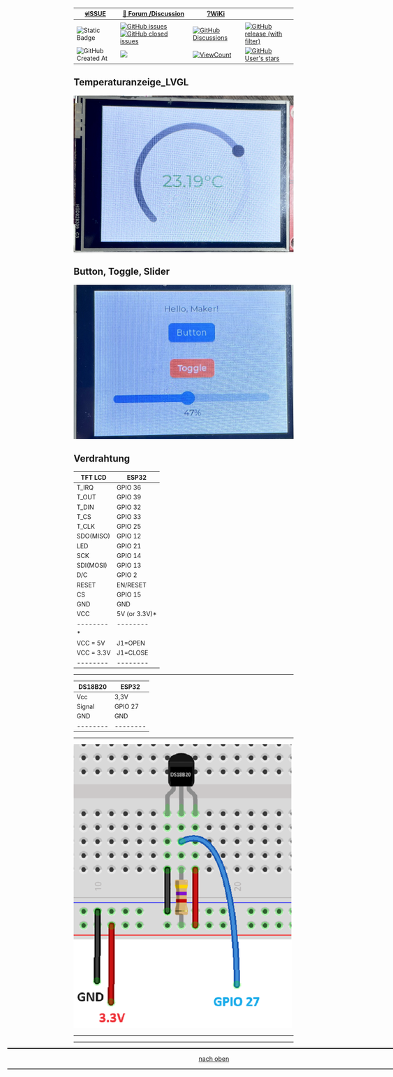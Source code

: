 
<a name="oben"></a>

<div align="center">

|[:skull:ISSUE](https://github.com/frankyhub/Temperaturanzeige_LVGL/issues?q=is%3Aissue)|[:speech_balloon: Forum /Discussion](https://github.com/frankyhub/Temperaturanzeige_LVGL/discussions)|[:grey_question:WiKi](https://github.com/frankyhub/Temperaturanzeige_LVGL/wiki)||
|--|--|--|--|
| | | | |
|![Static Badge](https://img.shields.io/badge/RepoNr.:-%2088-blue)|<a href="https://github.com/frankyhub/Temperaturanzeige_LVGL/issues">![GitHub issues](https://img.shields.io/github/issues/frankyhub/Temperaturanzeige_LVGL)![GitHub closed issues](https://img.shields.io/github/issues-closed/frankyhub/Temperaturanzeige_LVGL)|<a href="https://github.com/frankyhub/Temperaturanzeige_LVGL/discussions">![GitHub Discussions](https://img.shields.io/github/discussions/frankyhub/Temperaturanzeige_LVGL)|<a href="https://github.com/frankyhub/Temperaturanzeige_LVGL/releases">![GitHub release (with filter)](https://img.shields.io/github/v/release/frankyhub/Temperaturanzeige_LVGL)|
|![GitHub Created At](https://img.shields.io/github/created-at/frankyhub/Temperaturanzeige_LVGL)| <a href="https://github.com/frankyhub/Temperaturanzeige_LVGL/pulse" alt="Activity"><img src="https://img.shields.io/github/commit-activity/m/badges/shields" />| <a href="https://github.com/frankyhub/Temperaturanzeige_LVGL/graphs/traffic"><img alt="ViewCount" src="https://views.whatilearened.today/views/github/frankyhub/github-clone-count-badge.svg">  |<a href="https://github.com/frankyhub?tab=stars"> ![GitHub User's stars](https://img.shields.io/github/stars/frankyhub)|
</div>


## Temperaturanzeige_LVGL

![Bild](pic/Temperaturanzeige.png)


## Button, Toggle, Slider


![Bild](pic/Button.png)

## Verdrahtung

| TFT LCD | ESP32 | 
| -------- | -------- | 
| T_IRQ	|   GPIO 36| 
| T_OUT	|   GPIO 39| 
| T_DIN| 	  GPIO 32| 
| T_CS	 |  GPIO 33| 
| T_CLK	 |  GPIO 25| 
| SDO(MISO)| 	GPIO 12| 
| LED	|   GPIO 21| 
| SCK	|   GPIO 14| 
| SDI(MOSI)| 	GPIO 13| 
| D/C| 	  GPIO 2| 
| RESET| 	EN/RESET| 
| CS	|   GPIO 15| 
| GND	|   GND| 
| VCC	|   5V (or 3.3V)*| 
| -------- | -------- | 
| *| | 
| VCC = 5V | J1=OPEN| 
| VCC = 3.3V | J1=CLOSE| 
| -------- | -------- | 
---


| DS18B20 | ESP32 | 
| -------- | -------- | 
| Vcc|   3,3V| 
| Signal	|   GPIO 27| 
| GND | 	  GND| 
| -------- | -------- | 
---

![Bild](pic/DS18B20.png)

---


<div style="position:absolute; left:2cm; ">   
<ol class="breadcrumb" style="border-top: 2px solid black;border-bottom:2px solid black; height: 45px; width: 900px;"> <p align="center"><a href="#oben">nach oben</a></p></ol>
</div>  

---




